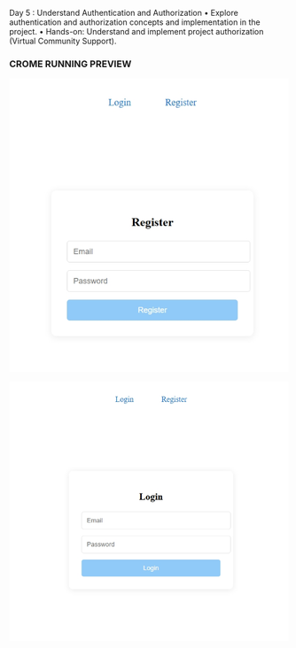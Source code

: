 Day 5 : Understand Authentication and Authorization
• Explore authentication and authorization concepts and implementation in the project.
• Hands-on: Understand and implement project authorization (Virtual Community Support).


 ### CROME RUNNING PREVIEW

![LOGIN](https://github.com/neel1112/Tatvasoft_Internship_2025/blob/main/Day%206/login%20(1).jpeg)

![REGISTER](https://github.com/neel1112/Tatvasoft_Internship_2025/blob/main/Day%206/register.jpeg)
